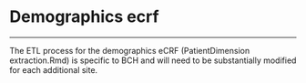 # Demographics ecrf
----------

The ETL process for the demographics eCRF (PatientDimension extraction.Rmd) is specific to BCH and will need to be substantially modified for each additional site.
